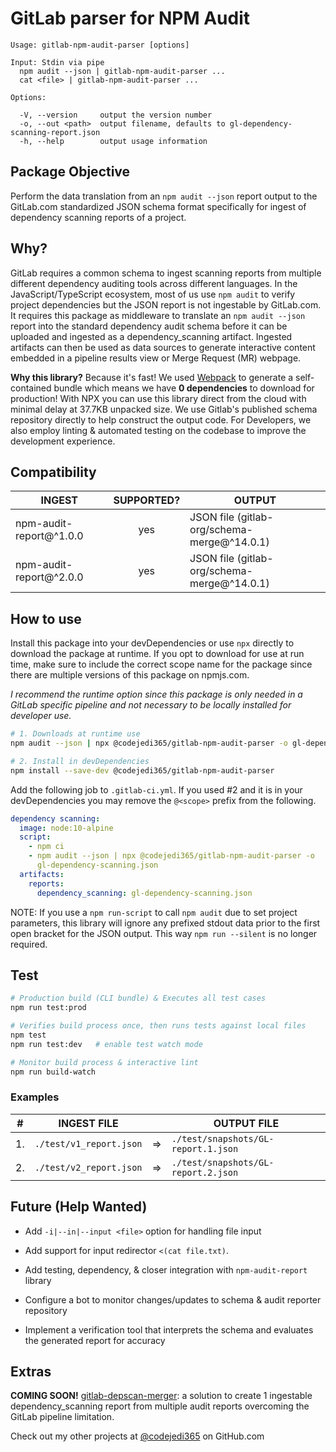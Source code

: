 # GitLab parser for NPM Audit

    Usage: gitlab-npm-audit-parser [options]

    Input: Stdin via pipe
      npm audit --json | gitlab-npm-audit-parser ...
      cat <file> | gitlab-npm-audit-parser ...

    Options:

      -V, --version     output the version number
      -o, --out <path>  output filename, defaults to gl-dependency-scanning-report.json
      -h, --help        output usage information

## Package Objective

Perform the data translation from an `npm audit --json` report output to the
GitLab.com standardized JSON schema format specifically for ingest of dependency
scanning reports of a project.

## Why?

GitLab requires a common schema to ingest scanning reports from multiple
different dependency auditing tools across different languages. In the
JavaScript/TypeScript ecosystem, most of us use `npm audit` to verify project
dependencies but the JSON report is not ingestable by GitLab.com. It requires
this package as middleware to translate an `npm audit --json` report into the
standard dependency audit schema before it can be uploaded and ingested as a
dependency_scanning artifact. Ingested artifacts can then be used as data
sources to generate interactive content embedded in a pipeline results view or
Merge Request (MR) webpage.

**Why this library?** Because it's fast! We used
[Webpack](https://github.com/webpack/webpack) to generate a self-contained
bundle which means we have **0 dependencies** to download for production! With
NPX you can use this library direct from the cloud with minimal delay at 37.7KB
unpacked size. We use Gitlab's published schema repository directly to help
construct the output code. For Developers, we also employ linting & automated
testing on the codebase to improve the development experience.

## Compatibility

| INGEST                  | SUPPORTED? | OUTPUT                                      |
| ----------------------- | :--------: | ------------------------------------------- |
| npm-audit-report@^1.0.0 |    yes     | JSON file (gitlab-org/schema-merge@^14.0.1) |
| npm-audit-report@^2.0.0 |    yes     | JSON file (gitlab-org/schema-merge@^14.0.1) |

## How to use

Install this package into your devDependencies or use `npx` directly to download
the package at runtime. If you opt to download for use at run time, make sure to
include the correct scope name for the package since there are multiple versions
of this package on npmjs.com.

_I recommend the runtime option since this package is only needed in a GitLab
specific pipeline and not necessary to be locally installed for developer use._

```sh
# 1. Downloads at runtime use
npm audit --json | npx @codejedi365/gitlab-npm-audit-parser -o gl-dependency-scanning.json

# 2. Install in devDependencies
npm install --save-dev @codejedi365/gitlab-npm-audit-parser
```

Add the following job to `.gitlab-ci.yml`. If you used #2 and it is in your
devDependencies you may remove the `@<scope>` prefix from the following.

```yaml
dependency scanning:
  image: node:10-alpine
  script:
    - npm ci
    - npm audit --json | npx @codejedi365/gitlab-npm-audit-parser -o
      gl-dependency-scanning.json
  artifacts:
    reports:
      dependency_scanning: gl-dependency-scanning.json
```

NOTE: If you use a `npm run-script` to call `npm audit` due to set project
parameters, this library will ignore any prefixed stdout data prior to the first
open bracket for the JSON output. This way `npm run --silent` is no longer
required.

## Test

```sh
# Production build (CLI bundle) & Executes all test cases
npm run test:prod

# Verifies build process once, then runs tests against local files
npm test
npm run test:dev   # enable test watch mode

# Monitor build process & interactive lint
npm run build-watch
```

### Examples

| #   | INGEST FILE             |     | OUTPUT FILE                         |
| --- | ----------------------- | --- | ----------------------------------- |
| 1.  | `./test/v1_report.json` | =>  | `./test/snapshots/GL-report.1.json` |
| 2.  | `./test/v2_report.json` | =>  | `./test/snapshots/GL-report.2.json` |

## Future (Help Wanted)

- Add `-i|--in|--input <file>` option for handling file input

- Add support for input redirector `<(cat file.txt)`.

- Add testing, dependency, & closer integration with `npm-audit-report` library

- Configure a bot to monitor changes/updates to schema & audit reporter
  repository

- Implement a verification tool that interprets the schema and evaluates the
  generated report for accuracy

## Extras

**COMING SOON!**
[gitlab-depscan-merger](https://github.com/codejedi365/gitlab-depscan-merger): a
solution to create 1 ingestable dependency_scanning report from multiple audit
reports overcoming the GitLab pipeline limitation.

Check out my other projects at [@codejedi365](https://github.com/codejedi365) on
GitHub.com
